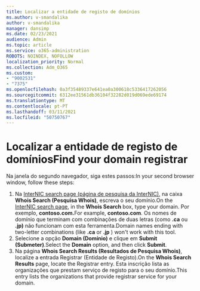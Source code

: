 ```yaml
---
title: Localizar a entidade de registo de domínios
ms.author: v-smandalika
author: v-smandalika
manager: dansimp
ms.date: 02/23/2021
audience: Admin
ms.topic: article
ms.service: o365-administration
ROBOTS: NOINDEX, NOFOLLOW
localization_priority: Normal
ms.collection: Adm_O365
ms.custom:
- "9002531"
- "7375"
ms.openlocfilehash: 0a3f35489337e641ea0a300618c5336417262056
ms.sourcegitcommit: 6312ee31561db36104f32282d019d069ede69174
ms.translationtype: MT
ms.contentlocale: pt-PT
ms.lasthandoff: 03/11/2021
ms.locfileid: "50750767"
---
```

# <a name="find-your-domain-registrar"></a><span data-ttu-id="bd4a0-102">Localizar a entidade de registo de domínios</span><span class="sxs-lookup"><span data-stu-id="bd4a0-102">Find your domain registrar</span></span>

<span data-ttu-id="bd4a0-103">Na janela do segundo navegador, siga estes passos:</span><span class="sxs-lookup"><span data-stu-id="bd4a0-103">In your second browser window, follow these steps:</span></span>

1. <span data-ttu-id="bd4a0-104">Na [InterNIC search page (página de pesquisa da InterNIC)](https://lookup.icann.org/), na caixa **Whois Search (Pesquisa Whois)**, escreva o seu domínio.</span><span class="sxs-lookup"><span data-stu-id="bd4a0-104">On the [InterNIC search page](https://lookup.icann.org/), in the **Whois Search** box, type your domain.</span></span> <span data-ttu-id="bd4a0-105">Por exemplo, **contoso.com.**</span><span class="sxs-lookup"><span data-stu-id="bd4a0-105">For example, **contoso.com**.</span></span> <span data-ttu-id="bd4a0-106">Os nomes de domínio que terminam com combinações de duas letras (como **.ca** ou **.jp)** não funcionam com esta ferramenta.</span><span class="sxs-lookup"><span data-stu-id="bd4a0-106">Domain names ending with two-letter combinations (like **.ca** or **.jp** ) won't work with this tool.</span></span>
2. <span data-ttu-id="bd4a0-107">Selecione a opção **Domain (Domínio)** e clique em **Submit (Submeter)**.</span><span class="sxs-lookup"><span data-stu-id="bd4a0-107">Select the **Domain** option, and then click **Submit**.</span></span>
3. <span data-ttu-id="bd4a0-108">Na página **Whois Search Results (Resultados de Pesquisa Whois)**, localize a entrada Registrar (Entidade de Registo).</span><span class="sxs-lookup"><span data-stu-id="bd4a0-108">On the **Whois Search Results** page, locate the Registrar entry.</span></span> <span data-ttu-id="bd4a0-109">Esta inscrição lista as organizações que prestam serviço de registo para o seu domínio.</span><span class="sxs-lookup"><span data-stu-id="bd4a0-109">This entry lists the organizations that provide registrar service for your domain.</span></span>
